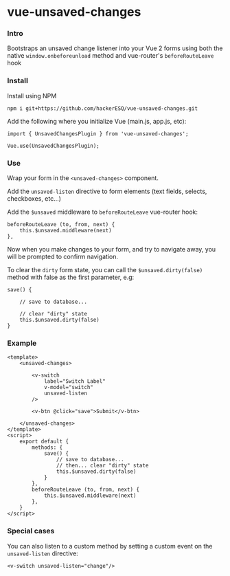 # vue-unsaved-changes

### Intro 
Bootstraps an unsaved change listener into your Vue 2 forms using both the native `window.onbeforeunload` method and vue-router's `beforeRouteLeave` hook

### Install

Install using NPM

```npm i git+https://github.com/hackerESQ/vue-unsaved-changes.git```


Add the following where you initialize Vue (main.js, app.js, etc):

```
import { UnsavedChangesPlugin } from 'vue-unsaved-changes';

Vue.use(UnsavedChangesPlugin);
```

### Use
Wrap your form in the `<unsaved-changes>` component. 

Add the `unsaved-listen` directive to form elements (text fields, selects, checkboxes, etc...)

Add the `$unsaved` middleware to `beforeRouteLeave` vue-router hook:

```
beforeRouteLeave (to, from, next) {
    this.$unsaved.middleware(next)
},
```

Now when you make changes to your form, and try to navigate away, you will be prompted to confirm navigation.

To clear the `dirty` form state, you can call the `$unsaved.dirty(false)` method with false as the first parameter, e.g:

```
save() {
    
    // save to database...
    
    // clear "dirty" state
    this.$unsaved.dirty(false)
}
```

### Example


```
<template>
    <unsaved-changes>
    
        <v-switch 
            label="Switch Label"
            v-model="switch"
            unsaved-listen
        />
        
        <v-btn @click="save">Submit</v-btn>

    </unsaved-changes>
</template>
<script>
    export default {
        methods: {
            save() {
                // save to database...
                // then... clear "dirty" state
                this.$unsaved.dirty(false)
            }
        },
        beforeRouteLeave (to, from, next) {
            this.$unsaved.middleware(next)
        },
    }
</script>

```


### Special cases
You can also listen to a custom method by setting a custom event on the `unsaved-listen` directive:

```
<v-switch unsaved-listen="change"/>
```
  
  
